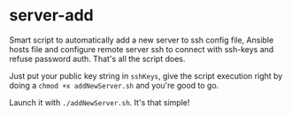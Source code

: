 # server-add
Smart script to automatically add a new server to ssh config file, Ansible hosts file and configure remote server ssh to connect with ssh-keys and refuse password auth.
That's all the script does.

Just put your public key string in `sshKeys`, give the script execution right by doing a `chmod +x addNewServer.sh` and you're good to go.

Launch it with `./addNewServer.sh`. It's that simple!
